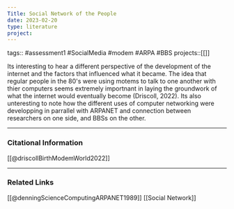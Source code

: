 ```yaml
---
Title: Social Network of the People
date: 2023-02-20
type: literature
project:
---
```

tags:: #assessment1 #SocialMedia #modem #ARPA #BBS
projects::[[]]


Its interesting to hear a different perspective of the development of the internet and the factors that influenced what it became. The idea that regular people in the 80's were using motems to talk to one another with thier computers seems extremely importnant in laying the groundwork of what the internet would eventually become (Driscoll, 2022). Its also unteresting to note how the different uses of computer networking were developping in parrallel with ARPANET and connection between researchers on one side, and BBSs on the other. 

---
### Citational Information

[[@driscollBirthModemWorld2022]]

---

### Related Links

[[@denningScienceComputingARPANET1989]]
[[Social Network]]